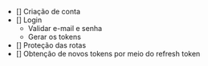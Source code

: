 - [] Criação de conta
- [] Login
  - Validar e-mail e senha
  - Gerar os tokens
- [] Proteção das rotas
- [] Obtenção de novos tokens por meio do refresh token
